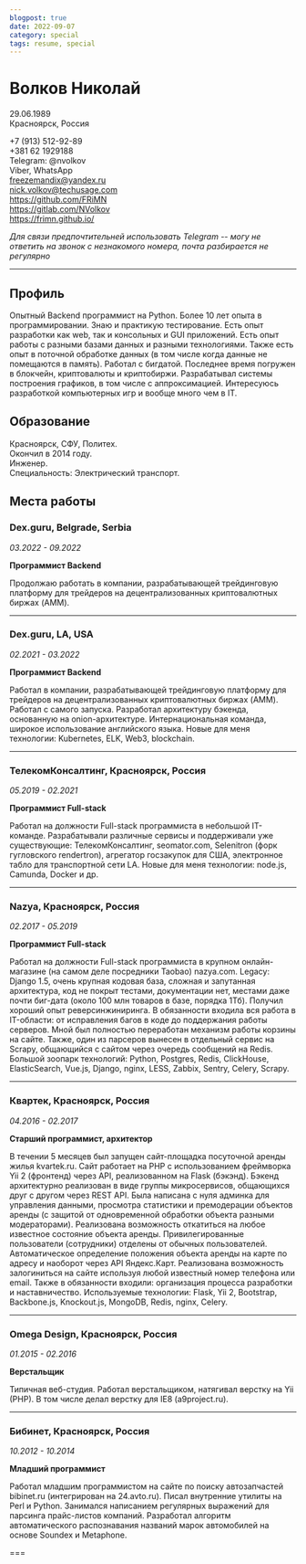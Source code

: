 ```yaml
---
blogpost: true
date: 2022-09-07
category: special
tags: resume, special
---
```




Волков Николай
==============

29.06.1989<br>
Красноярск, Россия

+7 (913) 512-92-89<br>
+381 62 1929188<br>
Telegram: @nvolkov <br>
Viber, WhatsApp<br>
freezemandix@yandex.ru<br>
nick.volkov@techusage.com<br>
https://github.com/FRiMN <br>
https://gitlab.com/NVolkov <br>
https://frimn.github.io/

*Для связи предпочтительней использовать Telegram -- могу не ответить на звонок с незнакомого номера, почта разбирается не регулярно*

---

## Профиль

Опытный Backend программист на Python. Более 10 лет опыта в программировании.
Знаю и практикую тестирование.
Есть опыт разработки как web, так и консольных и GUI приложений.
Есть опыт работы с разными базами данных и разными технологиями.
Также есть опыт в поточной обработке данных (в том числе когда данные не помещаются в память).
Работал с бигдатой.
Последнее время погружен в блокчейн, криптовалюты и криптобиржи.
Разрабатывал системы построения графиков, в том числе с аппроксимацией.
Интересуюсь разработкой компьютерных игр и вообще много чем в IT.

## Образование

Красноярск, СФУ, Политех.<br>
Окончил в 2014 году.<br>
Инженер.<br>
Специальность: Электрический транспорт.

## Места работы

### Dex.guru, Belgrade, Serbia

*03.2022 - 09.2022*

**Программист Backend**

Продолжаю работать в компании, разрабатывающей трейдинговую платформу для трейдеров на децентрализованных криптовалютных биржах (AMM).

---

### Dex.guru, LA, USA

*02.2021 - 03.2022*

**Программист Backend**

Работал в компании, разрабатывающей трейдинговую платформу для трейдеров на децентрализованных криптовалютных биржах (AMM).
Работал с самого запуска.
Разработал архитектуру бэкенда, основанную на onion-архитектуре.
Интернациональная команда, широкое использование английского языка.
Новые для меня технологии: Kubernetes, ELK, Web3, blockchain.

---

### ТелекомКонсалтинг, Красноярск, Россия

*05.2019 - 02.2021*

**Программист Full-stack**

Работал на должности Full-stack программиста в небольшой IT-команде. Разрабатывали различные сервисы и поддерживали уже существующие:
ТелекомКонсалтинг, seomator.com, Selenitron (форк гугловского rendertron), агрегатор госзакупок для США, электронное табло для транспортной сети LA.
Новые для меня технологии: node.js, Camunda, Docker и др.

---

### Nazya, Красноярск, Россия

*02.2017 - 05.2019*

**Программист Full-stack**

Работал на должности Full-stack программиста в крупном онлайн-магазине (на самом деле посредники Taobao) nazya.com.
Legacy: Django 1.5, очень крупная кодовая база, сложная и запутанная архитектура, 
код не покрыт тестами, документации нет, местами даже почти биг-дата (около 100 млн товаров в базе, порядка 1Тб). 
Получил хороший опыт реверсинжиниринга.
В обязанности входила вся работа в IT-области: от исправления багов в коде до поддержания работы серверов.
Мной был полностью переработан механизм работы корзины на сайте.
Также, один из парсеров вынесен в отдельный сервис на Scrapy, общающийся с сайтом через очередь сообщений на Redis.
Большой зоопарк технологий: Python, Postgres, Redis, ClickHouse, ElasticSearch, Vue.js, Django, nginx, LESS, Zabbix, Sentry, Celery, Scrapy.

---

### Квартек, Красноярск, Россия

*04.2016 - 02.2017*

**Старший программист, архитектор**

В течении 5 месяцев был запущен сайт-площадка посуточной аренды жилья kvartek.ru. 
Сайт работает на PHP с использованием фреймворка Yii 2 (фронтенд) через API, реализованном на Flask (бэкэнд). 
Бэкенд архитектурно реализован в виде группы микросервисов, общающихся друг с другом через REST API.
Была написана с нуля админка для управления данными, просмотра статистики и 
премодерации объектов аренды (с защитой от одновременной обработки объекта разными модераторами). 
Реализована возможность откатиться на любое известное состояние объекта аренды. 
Привилегированные пользователи (сотрудники) отделены от обычных пользователей.
Автоматическое определение положения объекта аренды на карте по адресу и наоборот через API Яндекс.Карт. 
Реализована возможность залогиниться на сайте используя любой известный номер телефона или email.
Также в обязанности входили: организация процесса разработки и наставничество.
Используемые технологии: Flask, Yii 2, Bootstrap, Backbone.js, Knockout.js, MongoDB, Redis, nginx, Celery.

---

### Omega Design, Красноярск, Россия

*01.2015 - 02.2016*

**Верстальщик**

Типичная веб-студия. Работал верстальщиком, натягивал верстку на Yii (PHP).
В том числе делал верстку для IE8 (a9project.ru).

---

### Бибинет, Красноярск, Россия

*10.2012 - 10.2014*

**Младший программист**

Работал младшим программистом на сайте по поиску автозапчастей bibinet.ru (интегрирован на 24.avto.ru).
Писал внутренние утилиты на Perl и Python. Занимался написанием регулярных выражений для парсинга прайс-листов компаний. 
Разработал алгоритм автоматического распознавания названий марок автомобилей на основе Soundex и Metaphone.

===
